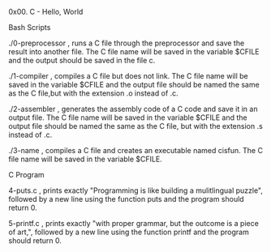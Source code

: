 0x00. C - Hello, World


Bash Scripts

./0-preprocessor , runs a C file through the preprocessor and save the result into another file. The C file name will be saved in the variable $CFILE and the output should be saved in the file c.

./1-compiler , compiles a C file but does not link. The C file name will be saved in the variable $CFILE and the output file should be named the same as the C file,but with the extension .o instead of .c.

./2-assembler , generates the assembly code of a C code and save it in an output file. The C file name will be saved in the variable $CFILE and the output file should be named the same as the C file, but with the extension .s instead of .c.

./3-name , compiles a C file and creates an executable named cisfun. The C file name will be saved in the variable $CFILE.


C Program

4-puts.c , prints exactly "Programming is like building a mulitlingual puzzle", followed by a new line using the function puts and the program should return 0.

5-printf.c , prints exactly "with proper grammar, but the outcome is a piece of art,", followed by a new line using the function printf and the program should return 0.
